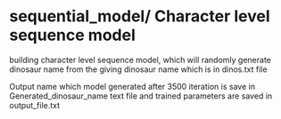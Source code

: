 # sequential_model/ Character level sequence model

building character level sequence model, which will randomly generate dinosaur name from the giving 
dinosaur name which is in dinos.txt file

Output name which model generated after 3500 iteration is save in Generated_dinosaur_name text file
and trained parameters are saved in output_file.txt

